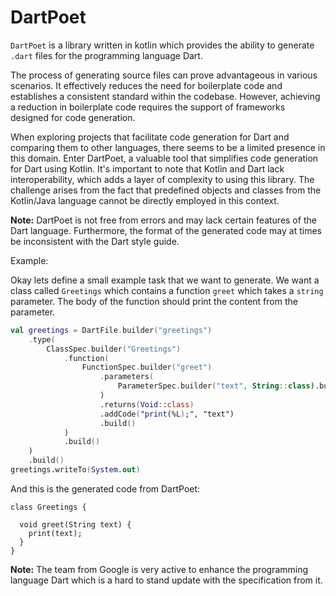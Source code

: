 # DartPoet

`DartPoet` is a library written in kotlin which provides the ability to generate `.dart` files for the programming
language Dart.

The process of generating source files can prove advantageous in various scenarios. It effectively reduces the need for
boilerplate code and establishes a consistent standard within the codebase. However, achieving a reduction in
boilerplate code requires the support of frameworks designed for code generation.

When exploring projects that facilitate code generation for Dart and comparing them to other languages, there seems to
be a limited presence in this domain. Enter DartPoet, a valuable tool that simplifies code generation for Dart using
Kotlin. It's important to note that Kotlin and Dart lack interoperability, which adds a layer of complexity to using
this library. The challenge arises from the fact that predefined objects and classes from the Kotlin/Java language
cannot be directly employed in this context.

**Note:** DartPoet is not free from errors and may lack certain features of the Dart language. Furthermore, the format
of the generated code may at times be inconsistent with the Dart style guide.

Example:

Okay lets define a small example task that we want to generate.
We want a class called `Greetings` which contains a function `greet` which takes a `string` parameter.
The body of the function should print the content from the parameter.

```kotlin
val greetings = DartFile.builder("greetings")
    .type(
        ClassSpec.builder("Greetings")
            .function(
                FunctionSpec.builder("greet")
                    .parameters(
                        ParameterSpec.builder("text", String::class).build()
                    )
                    .returns(Void::class)
                    .addCode("print(%L);", "text")
                    .build()
            )
            .build()
    )
    .build()
greetings.writeTo(System.out)
```

And this is the generated code from DartPoet:

```text
class Greetings {

  void greet(String text) {
    print(text);
  }
}
```

**Note:** The team from Google is very active to enhance the programming language Dart which is a hard to stand update
with the specification from it.
